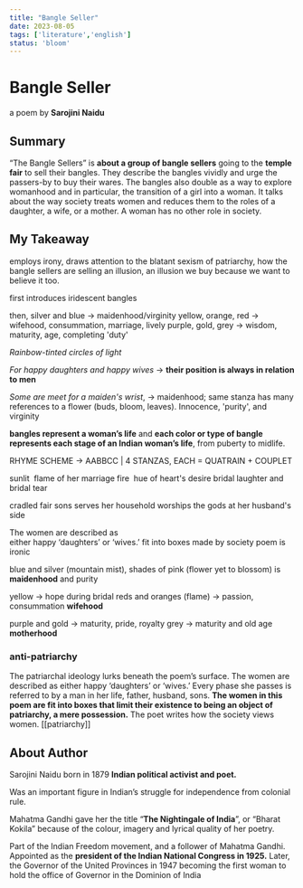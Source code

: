 ```yaml
---
title: "Bangle Seller"
date: 2023-08-05
tags: ['literature','english']
status: 'bloom'
---
```

# Bangle Seller

a poem by **Sarojini Naidu**

## Summary 
“The Bangle Sellers” is **about a group of bangle sellers** going to the **temple fair** to sell their
bangles. They describe the bangles vividly and urge the passers-by to buy their wares. The bangles also double as a way to explore womanhood and in particular, the transition of a girl into a woman. It talks about the way society treats women and reduces them to the roles of a daughter, a wife, or a mother.  A woman has no other role in society. 


## My Takeaway
employs irony, draws attention to the blatant sexism of patriarchy, how the bangle sellers are selling an illusion, an illusion we buy because we want to believe it too. 

first introduces iridescent bangles

then, silver and blue -> maidenhood/virginity
yellow, orange, red -> wifehood, consummation, marriage, lively
purple, gold, grey -> wisdom, maturity, age, completing 'duty'

*Rainbow-tinted circles of light*

*For happy daughters and happy wives* -> **their position is always in relation to men**

*Some are meet for a maiden's wrist*, -> maidenhood; same stanza has many references to a flower (buds, bloom, leaves). Innocence, 'purity', and virginity

**bangles represent a woman’s life** and **each color or type of bangle represents each stage of an Indian woman’s life**, from puberty to midlife.


RHYME SCHEME -> AABBCC | 
4 STANZAS, EACH = QUATRAIN + COUPLET

sunlit 
 flame of her marriage fire
 hue of heart's desire
bridal laughter and bridal tear

cradled fair sons
serves her household
worships the gods at her husband's side

The women are described as  
either happy ‘daughters’ or ‘wives.’
fit into boxes made by society 
poem is ironic

blue and silver (mountain mist), shades of pink (flower yet to blossom) is **maidenhood** and purity

yellow -> hope during bridal
reds and oranges (flame) -> passion, consummation
**wifehood**

purple and gold -> maturity, pride, royalty 
grey -> maturity and old age 
**motherhood**

### anti-patriarchy
The patriarchal ideology lurks beneath the poem’s surface. The women are described as
either happy ‘daughters’ or ‘wives.’ Every phase she passes is referred to by a man in her life,
father, husband, sons. **The women in this poem are fit into boxes that limit their existence to being an object of patriarchy, a mere possession.** The poet writes how the society views women. 
[[patriarchy]]

## About Author

Sarojini Naidu 
born in 1879
**Indian political activist and poet.**

Was an important figure in Indian’s struggle for independence from colonial rule.

Mahatma Gandhi gave her the title  “**The Nightingale of India**”, or “Bharat Kokila” because of
the colour, imagery and lyrical quality of her poetry.

Part of the Indian Freedom movement, and a follower of Mahatma Gandhi.
Appointed as the **president of the Indian National Congress in 1925.**
Later, the Governor of the United Provinces in 1947 becoming the first woman to hold the office of Governor in the Dominion of India

